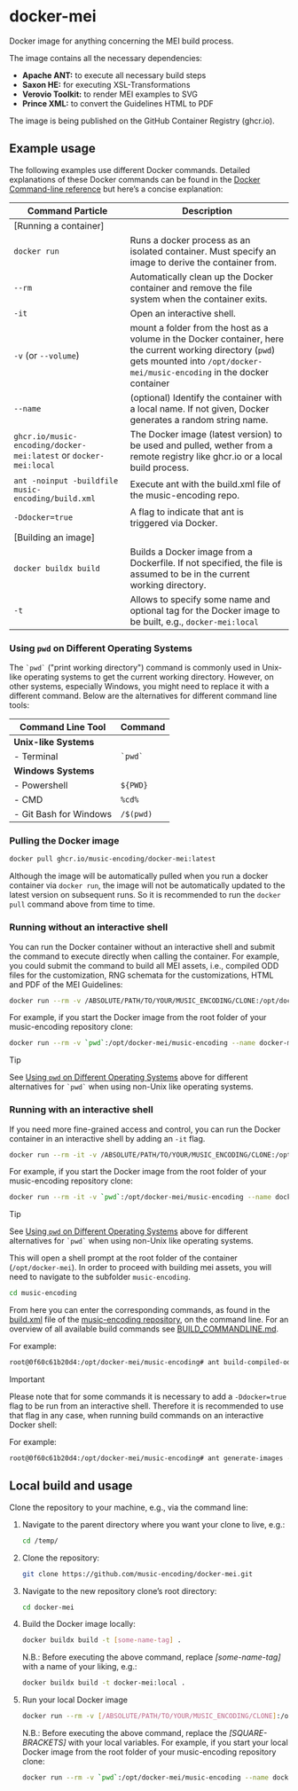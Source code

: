 # docker-mei

Docker image for anything concerning the MEI build process.

The image contains all the necessary dependencies:

* **Apache ANT:** to execute all necessary build steps
* **Saxon HE:** for executing XSL-Transformations
* **Verovio Toolkit:** to render MEI examples to SVG
* **Prince XML:** to convert the Guidelines HTML to PDF

The image is being published on the GitHub Container Registry (ghcr.io).

## Example usage

The following examples use different Docker commands. Detailed explanations of these Docker commands can be found in the [Docker Command-line reference](https://docs.docker.com/engine/reference/run/) but here’s a concise explanation:

| Command Particle | Description |
|------------------|-------------|
| [Running a container] | |
| `docker run` | Runs a docker process as an isolated container. Must specify an image to derive the container from. |
| `--rm` | Automatically clean up the Docker container and remove the file system when the container exits. |
| `-it` | Open an interactive shell. |
| `-v` (or `--volume`) | mount a folder from the host as a volume in the Docker container, here the current working directory (`pwd`) gets mounted into `/opt/docker-mei/music-encoding` in the docker container |
| `--name` | (optional) Identify the container with a local name. If not given, Docker generates a random string name. |
| `ghcr.io/music-encoding/docker-mei:latest` or `docker-mei:local` | The Docker image (latest version) to be used and pulled, wether from a remote registry like ghcr.io or a local build process. |
| `ant -noinput -buildfile music-encoding/build.xml` | Execute ant with the build.xml file of the music-encoding repo. |
| `-Ddocker=true` | A flag to indicate that ant is triggered via Docker. |
| [Building an image] | |
| `docker buildx build` | Builds a Docker image from a Dockerfile. If not specified, the file is assumed to be in the current working directory. |
| `-t` | Allows to specify some name and optional tag for the Docker image to be built, e.g., `docker-mei:local` |

### Using `pwd` on Different Operating Systems

The `` `pwd` `` ("print working directory") command is commonly used in Unix-like operating systems to get the current working directory. However, on other systems, especially Windows, you might need to replace it with a different command. Below are the alternatives for different command line tools:

| Command Line Tool | Command |
|-------------------|---------|
| **Unix-like Systems** | |
| - Terminal        | `` `pwd` `` |
| **Windows Systems** | |
| - Powershell        | `${PWD}` |
| - CMD               | `%cd%`   |
| - Git Bash for Windows | `/$(pwd)` |

### Pulling the Docker image

```bash
docker pull ghcr.io/music-encoding/docker-mei:latest
```

Although the image will be automatically pulled when you run a docker container via `docker run`, the image will not be automatically updated to the latest version on subsequent runs. So it is recommended to run the `docker pull` command above from time to time.

### Running without an interactive shell
You can run the Docker container without an interactive shell and submit the command to execute directly when calling the container. For example, you could submit the command to build all MEI assets, i.e., compiled ODD files for the customization, RNG schemata for the customizations, HTML and PDF of the MEI Guidelines:

```bash
docker run --rm -v /ABSOLUTE/PATH/TO/YOUR/MUSIC_ENCODING/CLONE:/opt/docker-mei/music-encoding --name docker-mei ghcr.io/music-encoding/docker-mei:latest ant -noinput -buildfile music-encoding/build.xml -Ddocker=true
```

For example, if you start the Docker image from the root folder of your music-encoding repository clone:

```bash
docker run --rm -v `pwd`:/opt/docker-mei/music-encoding --name docker-mei ghcr.io/music-encoding/docker-mei:latest ant -noinput -buildfile music-encoding/build.xml -Ddocker=true
```

> [!TIP] 
> See [Using `pwd` on Different Operating Systems](#using-pwd-on-different-operating-systems) above for different alternatives for `` `pwd` `` when using non-Unix like operating systems.

### Running with an interactive shell

If you need more fine-grained access and control, you can run the Docker container in an interactive shell by adding an `-it` flag.

```bash
docker run --rm -it -v /ABSOLUTE/PATH/TO/YOUR/MUSIC_ENCODING/CLONE:/opt/docker-mei/music-encoding --name docker-mei ghcr.io/music-encoding/docker-mei:latest
```

For example, if you start the Docker image from the root folder of your music-encoding repository clone:

```bash
docker run --rm -it -v `pwd`:/opt/docker-mei/music-encoding --name docker-mei ghcr.io/music-encoding/docker-mei:latest
```

> [!TIP] 
> See [Using `pwd` on Different Operating Systems](#using-pwd-on-different-operating-systems) above for different alternatives for `` `pwd` `` when using non-Unix like operating systems.

This will open a shell prompt at the root folder of the container (`/opt/docker-mei`). In order to proceed with building mei assets, you will need to navigate to the subfolder `music-encoding`.

```bash
cd music-encoding
```

From here you can enter the corresponding commands, as found in the [build.xml](https://github.com/music-encoding/music-encoding/blob/develop/build.xml) file of the [music-encoding repository](https://github.com/music-encoding/music-encoding), on the command line. For an overview of all available build commands see [BUILD_COMMANDLINE.md](https://github.com/music-encoding/music-encoding/blob/develop/BUILD_COMMANDLINE.md#available-targets).

For example:

```bash
root@0f60c61b20d4:/opt/docker-mei/music-encoding# ant build-compiled-odd
```

> [!IMPORTANT] 
> Please note that for some commands it is necessary to add a `-Ddocker=true` flag to be run from an interactive shell. Therefore it is recommended to use that flag in any case, when running build commands on an interactive Docker shell:

For example:

```bash
root@0f60c61b20d4:/opt/docker-mei/music-encoding# ant generate-images -Ddocker=true
```

## Local build and usage

Clone the repository to your machine, e.g., via the command line:

1. Navigate to the parent directory where you want your clone to live, e.g.:

    ```bash
    cd /temp/
    ```

2. Clone the repository:

    ```bash
    git clone https://github.com/music-encoding/docker-mei.git
    ```

3. Navigate to the new repository clone’s root directory:

    ```bash
    cd docker-mei
    ```

4. Build the Docker image locally:

    ```bash
    docker buildx build -t [some-name-tag] .
    ```

    N.B.: Before executing the above command, replace _[some-name-tag]_ with a name of your liking, e.g.:

    ```bash
    docker buildx build -t docker-mei:local .
    ```

5. Run your local Docker image

    ```bash
    docker run --rm -v [/ABSOLUTE/PATH/TO/YOUR/MUSIC_ENCODING/CLONE]:/opt/docker-mei/music-encoding --name docker-mei [some-name-tag]
    ```

    N.B.: Before executing the above command, replace the _[SQUARE-BRACKETS]_ with your local variables. For example, if you start your local Docker image from the root folder of your music-encoding repository clone:
    ```bash
    docker run --rm -v `pwd`:/opt/docker-mei/music-encoding --name docker-mei docker-mei:local
    ```
